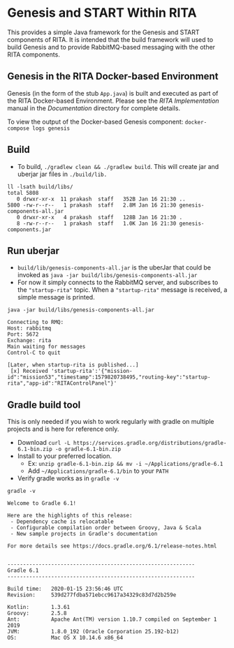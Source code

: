 # Genesis and START Within RITA

This provides a simple Java framework for the Genesis and START components of RITA.  It is intended that the build framework will used to build Genesis and to provide RabbitMQ-based messaging with the other RITA components.

## Genesis in the RITA Docker-based Environment
Genesis (in the form of the stub `App.java`) is built and executed as part of the RITA Docker-based Environment.  Please see the *RITA Implementation* manual in the *Documentation* directory for complete details.

To view the output of the Docker-based Genesis component: `docker-compose logs genesis`

## Build
 * To build, `./gradlew clean && ./gradlew build`. This will create jar and uberjar jar files in `./build/lib.`

```
ll -lsath build/libs/
total 5808
   0 drwxr-xr-x  11 prakash  staff   352B Jan 16 21:30 ..
5800 -rw-r--r--   1 prakash  staff   2.8M Jan 16 21:30 genesis-components-all.jar
   0 drwxr-xr-x   4 prakash  staff   128B Jan 16 21:30 .
   8 -rw-r--r--   1 prakash  staff   1.0K Jan 16 21:30 genesis-components.jar
```

## Run uberjar
 * `build/lib/genesis-components-all.jar` is the uberJar that could be invoked as `java -jar build/libs/genesis-components-all.jar`
 * For now it simply connects to the RabbitMQ server, and subscribes to the `"startup-rita"` topic.  When a `"startup-rita"` message is received, a simple message is printed.


```
java -jar build/libs/genesis-components-all.jar

Connecting to RMQ:
Host: rabbitmq
Port: 5672
Exchange: rita
Main waiting for messages
Control-C to quit

[Later, when startup-rita is published...]
 [x] Received 'startup-rita':'{"mission-id":"mission53","timestamp":1579820738495,"routing-key":"startup-rita","app-id":"RITAControlPanel"}'

```

## Gradle build tool
This is only needed if you wish to work regularly with gradle on multiple projects and is here for reference only.

 * Download `curl -L https://services.gradle.org/distributions/gradle-6.1-bin.zip -o gradle-6.1-bin.zip`
 * Install to your preferred location.
   * Ex: `unzip gradle-6.1-bin.zip && mv -i ~/Applications/gradle-6.1`
   * Add `~/Applications/gradle-6.1/bin` to your `PATH`
 * Verify gradle works as in `gradle -v`

```
gradle -v

Welcome to Gradle 6.1!

Here are the highlights of this release:
 - Dependency cache is relocatable
 - Configurable compilation order between Groovy, Java & Scala
 - New sample projects in Gradle's documentation

For more details see https://docs.gradle.org/6.1/release-notes.html


------------------------------------------------------------
Gradle 6.1
------------------------------------------------------------

Build time:   2020-01-15 23:56:46 UTC
Revision:     539d277fdba571ebcc9617a34329c83d7d2b259e

Kotlin:       1.3.61
Groovy:       2.5.8
Ant:          Apache Ant(TM) version 1.10.7 compiled on September 1 2019
JVM:          1.8.0_192 (Oracle Corporation 25.192-b12)
OS:           Mac OS X 10.14.6 x86_64

```
